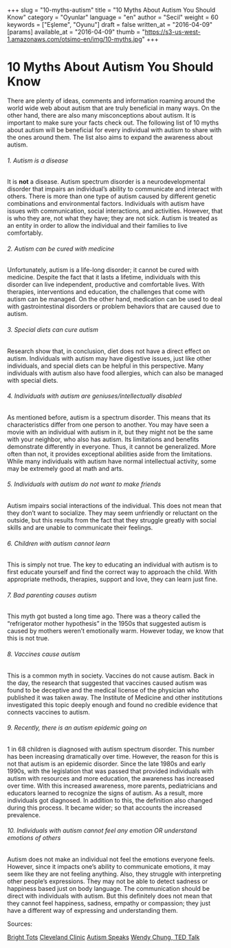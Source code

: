 +++
slug = "10-myths-autism"
title = "10 Myths About Autism You Should Know"
category = "Oyunlar"
language = "en"
author = "Secil"
weight = 60
keywords = ["Eşleme", "Oyunu"]
draft = false
written_at = "2016-04-09"
[params]
available_at = "2016-04-09"
thumb = "https://s3-us-west-1.amazonaws.com/otsimo-en/img/10-myths.jpg"
+++


# 10 Myths About Autism You Should Know

There are plenty of ideas, comments and information roaming around the world wide web about autism that are truly beneficial in many ways. On the other hand, there are also many misconceptions about autism. It is important to make sure your facts check out. The following list of 10 myths about autism will be beneficial for every individual with autism to share with the ones around them. The list also aims to expand the awareness about autism.

###### 1\. Autism is a disease

It is **not** a disease. Autism spectrum disorder is a neurodevelopmental disorder that impairs an individual’s ability to communicate and interact with others. There is more than one type of autism caused by different genetic combinations and environmental factors. Individuals with autism have issues with communication, social interactions, and activities. However, that is who they are, not what they have; they are not sick. Autism is treated as an entity in order to allow the individual and their families to live comfortably.

###### 2\. Autism can be cured with medicine

Unfortunately, autism is a life-long disorder; it cannot be cured with medicine. Despite the fact that it lasts a lifetime, individuals with this disorder can live independent, productive and comfortable lives. With therapies, interventions and education, the challenges that come with autism can be managed. On the other hand, medication can be used to deal with gastrointestinal disorders or problem behaviors that are caused due to autism.

###### 3\. Special diets can cure autism

Research show that, in conclusion, diet does not have a direct effect on autism. Individuals with autism may have digestive issues, just like other individuals, and special diets can be helpful in this perspective. Many individuals with autism also have food allergies, which can also be managed with special diets.

###### 4\. Individuals with autism are geniuses/intellectually disabled

As mentioned before, autism is a spectrum disorder. This means that its characteristics differ from one person to another. You may have seen a movie with an individual with autism in it, but they might not be the same with your neighbor, who also has autism. Its limitations and benefits demonstrate differently in everyone. Thus, it cannot be generalized. More often than not, it provides exceptional abilities aside from the limitations. While many individuals with autism have normal intellectual activity, some may be extremely good at math and arts.

###### 5\. Individuals with autism do not want to make friends

Autism impairs social interactions of the individual. This does not mean that they don’t want to socialize. They may seem unfriendly or reluctant on the outside, but this results from the fact that they struggle greatly with social skills and are unable to communicate their feelings.

###### 6\. Children with autism cannot learn

This is simply not true. The key to educating an individual with autism is to first educate yourself and find the correct way to approach the child. With appropriate methods, therapies, support and love, they can learn just fine.

###### 7\. Bad parenting causes autism

This myth got busted a long time ago. There was a theory called the “refrigerator mother hypothesis” in the 1950s that suggested autism is caused by mothers weren’t emotionally warm. However today, we know that this is not true.

###### 8\. Vaccines cause autism

This is a common myth in society. Vaccines do not cause autism. Back in the day, the research that suggested that vaccines caused autism was found to be deceptive and the medical license of the physician who published it was taken away. The Institute of Medicine and other institutions investigated this topic deeply enough and found no credible evidence that connects vaccines to autism.

###### 9\. Recently, there is an autism epidemic going on

1 in 68 children is diagnosed with autism spectrum disorder. This number has been increasing dramatically over time. However, the reason for this is not that autism is an epidemic disorder. Since the late 1980s and early 1990s, with the legislation that was passed that provided individuals with autism with resources and more education, the awareness has increased over time. With this increased awareness, more parents, pediatricians and educators learned to recognize the signs of autism. As a result, more individuals got diagnosed. In addition to this, the definition also changed during this process. It became wider; so that accounts the increased prevalence.

###### 10\. Individuals with autism cannot feel any emotion OR understand emotions of others

Autism does not make an individual not feel the emotions everyone feels. However, since it impacts one’s ability to communicate emotions, it may seem like they are not feeling anything. Also, they struggle with interpreting other people’s expressions. They may not be able to detect sadness or happiness based just on body language. The communication should be direct with individuals with autism. But this definitely does not mean that they cannot feel happiness, sadness, empathy or compassion; they just have a different way of expressing and understanding them.

Sources:

[Bright Tots](http://www.brighttots.com/Myths.html) [Cleveland Clinic](https://health.clevelandclinic.org/2013/04/8-autism-assumptions-fact-or-fiction/) [Autism Speaks](https://www.autismspeaks.org/node/113471) [Wendy Chung, TED Talk ](https://www.ted.com/talks/wendy_chung_autism_what_we_know_and_what_we_don_t_know_yet?)
